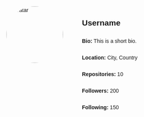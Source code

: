 
<!DOCTYPE html>
<html>
<head>
    <style>
        body {
            font-family: Arial, sans-serif;
        }
        .profile {
            display: flex;
            margin-top: 50px;
        }
        .avatar {
            margin-right: 50px;
        }
        .avatar img {
            border-radius: 50%;
            width: 150px;
            height: 150px;
        }
        .info {
            line-height: 30px;
        }
    </style>
</head>
<body>
    <div class="profile">
        <div class="avatar">
            <img src="https://avatars.githubusercontent.com/u/146486738?v=4" alt="Avatar">
        </div>
        <div class="info">
            <h2>Username</h2>
            <p><strong>Bio:</strong> This is a short bio.</p>
            <p><strong>Location:</strong> City, Country</p>
            <p><strong>Repositories:</strong> 10</p>
            <p><strong>Followers:</strong> 200</p>
            <p><strong>Following:</strong> 150</p>
        </div>
    </div>
</body>
</html>
